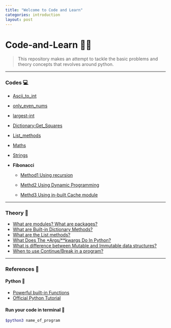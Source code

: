 ```yaml
---
title: "Welcome to Code and Learn"
categories: introduction
layout: post
---
```

# Code-and-Learn :man_technologist:

> This repository makes an attempt to tackle the basic problems and theory concepts that revolves around python.
-------------------------------------------------------
### Codes :computer:


- [Ascii_to_int](./Codes/1.Ascii-to-int/ascii_to_int.py)

- [only_even_nums](./Codes/2.Even-only/only_even_nums.py)

- [largest-int](./Codes/3.Largest-int/largest_int.py)

- [Dictionary:Get_Squares](./Codes/5.Dictionary/2.get_squares.py)

- [List_methods](./Codes/6.Lists/List_methods.py)

- [Maths](./Codes/7.Maths) 

- [Strings](./Codes/8.Strings)  

-  **Fibonacci**
    - [Method1 Using recursion](./Codes/4.Fibonacci/1.fibonacci.py)

    - [Methd2 Using Dynamic Programming](./Codes/4.Fibonacci/2.fibonacci.py)

    - [Methd3 Using in-built Cache module](./Codes/4.Fibonacci/3.fibonacci.py)

-----------------------------------------------------------    

### Theory :notebook:

- [What are modules? What are packages?](./Theory/modules&packages.md)
- [What are Built-in Dictionary Methods?](./Theory/dictionary.md)
- [What are the List methods?](./Theory/list.md)
- [What Does The *Args/**kwargs Do In Python?]()
- [What is difference between Mutable and Immutable data structures?]()
- [When to use Continue/Break in a program?]()

------------------------------------------------------------
### References :scroll:

#### Python :snake:
- [Powerful built-in Functions](https://docs.python.org/3/library/functions.html#built-in-functions)
- [Official Python Tutorial](https://docs.python.org/3/tutorial/index.html) 


#### Run your code in terminal :white_square_button:
```bash 
$python3 name_of_program
```
     
